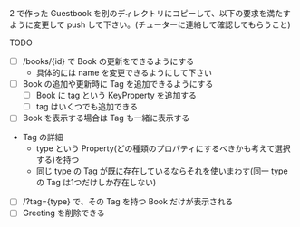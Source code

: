 2 で作った Guestbook を別のディレクトリにコピーして、以下の要求を満たすように変更して push して下さい。(チューターに連絡して確認してもらうこと)

TODO
- [ ] /books/{id} で Book の更新をできるようにする
  - 具体的には name を変更できるようにして下さい
- [ ] Book の追加や更新時に Tag を追加できるようにする
  - [ ] Book に tag という KeyProperty を追加する
  - [ ] tag はいくつでも追加できる
- [ ] Book を表示する場合は Tag も一緒に表示する
- Tag の詳細
  - type という Property(どの種類のプロパティにするべきかも考えて選択する)を持つ
  - 同じ type の Tag が既に存在しているならそれを使いまわす(同一 type の Tag は1つだけしか存在しない)
- [ ] /?tag={type} で、その Tag を持つ Book だけが表示される
- [ ] Greeting を削除できる
